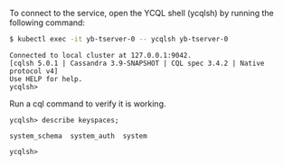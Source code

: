 <!--
+++
private = true
+++
-->

To connect to the service, open the YCQL shell (ycqlsh) by running the following command:

```sh
$ kubectl exec -it yb-tserver-0 -- ycqlsh yb-tserver-0
```

```output
Connected to local cluster at 127.0.0.1:9042.
[cqlsh 5.0.1 | Cassandra 3.9-SNAPSHOT | CQL spec 3.4.2 | Native protocol v4]
Use HELP for help.
ycqlsh>
```

Run a cql command to verify it is working.

```cql
ycqlsh> describe keyspaces;
```

```output
system_schema  system_auth  system

ycqlsh> 
```
